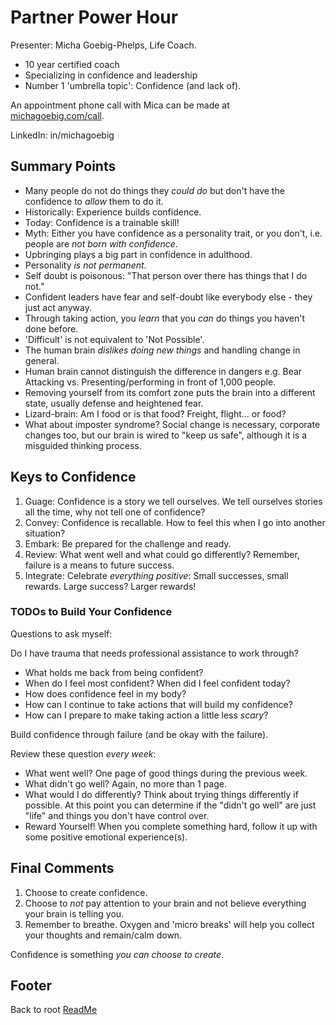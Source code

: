 # Partner Power Hour

Presenter: Micha Goebig-Phelps, Life Coach.

- 10 year certified coach
- Specializing in confidence and leadership  
- Number 1 'umbrella topic': Confidence (and lack of).

An appointment phone call with Mica can be made at [michagoebig.com/call](https://www.michagoebig.com/call/).

LinkedIn: in/michagoebig

## Summary Points

- Many people do not do things they *could do* but don't have the confidence to *allow* them to do it.
- Historically: Experience builds confidence.
- Today: Confidence is a trainable skill!
- Myth: Either you have confidence as a personality trait, or you don't, i.e. people are *not born with confidence*.
- Upbringing plays a big part in confidence in adulthood.
- Personality *is not permanent*.
- Self doubt is poisonous: "That person over there has things that I do not."
- Confident leaders have fear and self-doubt like everybody else - they just act anyway.
- Through taking action, you *learn* that you *can* do things you haven't done before.
- 'Difficult' is not equivalent to 'Not Possible'.
- The human brain *dislikes doing new things* and handling change in general.
- Human brain cannot distinguish the difference in dangers e.g. Bear Attacking vs. Presenting/performing in front of 1,000 people.
- Removing yourself from its comfort zone puts the brain into a different state, usually defense and heightened fear.
- Lizard-brain: Am I food or is that food? Freight, flight... or food?
- What about imposter syndrome? Social change is necessary, corporate changes too, but our brain is wired to "keep us safe", although it is a misguided thinking process.

## Keys to Confidence

1. Guage: Confidence is a story we tell ourselves. We tell ourselves stories all the time, why not tell one of confidence?
1. Convey: Confidence is recallable. How to feel this when I go into another situation?
1. Embark: Be prepared for the challenge and ready.
1. Review: What went well and what could go differently? Remember, failure is a means to future success.
1. Integrate: Celebrate *everything positive*: Small successes, small rewards. Large success? Larger rewards!

### TODOs to Build Your Confidence

Questions to ask myself:

Do I have trauma that needs professional assistance to work through?

- What holds me back from being confident?
- When do I feel most confident?  When did I feel confident today?
- How does confidence feel in my body?
- How can I continue to take actions that will build my confidence?
- How can I prepare to make taking action a little less *scary*?

Build confidence through failure (and be okay with the failure).

Review these question *every week*:

- What went well? One page of good things during the previous week.
- What didn't go well? Again, no more than 1 page.
- What would I do differently? Think about trying things differently if possible. At this point you can determine if the "didn't go well" are just "life" and things you don't have control over.
- Reward Yourself! When you complete something hard, follow it up with some positive emotional experience(s).

## Final Comments

1. Choose to create confidence.
1. Choose to *not* pay attention to your brain and not believe everything your brain is telling you.
1. Remember to breathe. Oxygen and 'micro breaks' will help you collect your thoughts and remain/calm down.

Confidence is something *you can choose to create*.

## Footer

Back to root [ReadMe](../README.html)